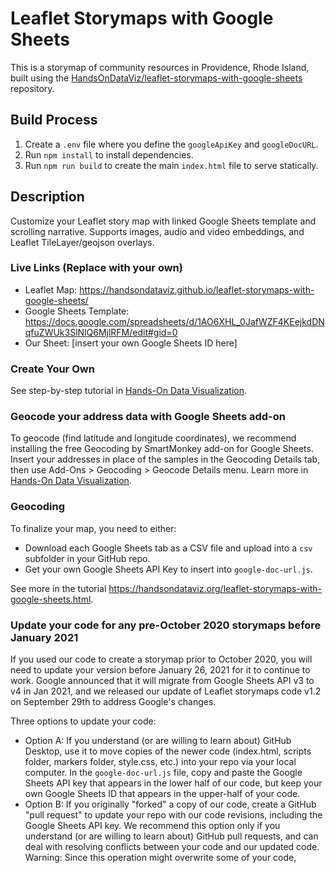 # Leaflet Storymaps with Google Sheets

This is a storymap of community resources in Providence, Rhode Island, built using the [HandsOnDataViz/leaflet-storymaps-with-google-sheets](https://github.com/HandsOnDataViz/leaflet-storymaps-with-google-sheets) repository.

## Build Process

1. Create a `.env` file where you define the `googleApiKey` and `googleDocURL`.
2. Run `npm install` to install dependencies.
3. Run `npm run build` to create the main `index.html` file to serve statically.

## Description

Customize your Leaflet story map with linked Google Sheets template and scrolling narrative. Supports images, audio and video embeddings, and Leaflet TileLayer/geojson overlays.

### Live Links (Replace with your own)
- Leaflet Map: https://handsondataviz.github.io/leaflet-storymaps-with-google-sheets/
- Google Sheets Template: https://docs.google.com/spreadsheets/d/1AO6XHL_0JafWZF4KEejkdDNqfuZWUk3SlNlQ6MjlRFM/edit#gid=0
- Our Sheet: [insert your own Google Sheets ID here]

### Create Your Own
See step-by-step tutorial in [Hands-On Data Visualization](https://HandsOnDataViz.org/leaflet-storymaps-with-google-sheets.html).

### Geocode your address data with Google Sheets add-on
To geocode (find latitude and longitude coordinates), we recommend installing the free Geocoding by SmartMonkey add-on for Google Sheets. Insert your addresses in place of the samples in the Geocoding Details tab, then use Add-Ons > Geocoding > Geocode Details menu. Learn more in [Hands-On Data Visualization](https://handsondataviz.org/geocode.html).

### Geocoding

To finalize your map, you need to either:
- Download each Google Sheets tab as a CSV file and upload into a `csv` subfolder in your GitHub repo.
- Get your own Google Sheets API Key to insert into `google-doc-url.js`.

See more in the tutorial https://handsondataviz.org/leaflet-storymaps-with-google-sheets.html.

### Update your code for any pre-October 2020 storymaps before January 2021

If you used our code to create a storymap prior to October 2020, you will need to update your version before January 26, 2021 for it to continue to work. Google announced that it will migrate from Google Sheets API v3 to v4 in Jan 2021, and we released our update of Leaflet storymaps code v1.2 on September 29th to address Google's changes.

Three options to update your code:
- Option A: If you understand (or are willing to learn about) GitHub Desktop, use it to move copies of the newer code (index.html, scripts folder, markers folder, style.css, etc.) into your repo via your local computer. In the `google-doc-url.js` file, copy and paste the Google Sheets API key that appears in the lower half of our code, but keep your own Google Sheets ID that appears in the upper-half of your code.
- Option B: If you originally "forked" a copy of our code, create a GitHub "pull request" to update your repo with our code revisions, including the Google Sheets API key. We recommend this option only if you understand (or are willing to learn about) GitHub pull requests, and can deal with resolving conflicts between your code and our updated code. Warning: Since this operation might overwrite some of your code,
